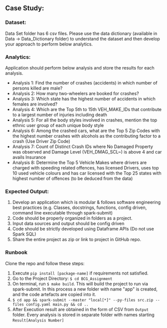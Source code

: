 ## Case Study:
### Dataset:
Data Set folder has 6 csv files. Please use the data dictionary (available in Data -> Data_Dictionary folder) to understand the dataset and then develop your approach to perform below analytics.

### Analytics: 
Application should perform below analysis and store the results for each analysis.
* Analysis 1: Find the number of crashes (accidents) in which number of persons killed are male?
* Analysis 2: How many two-wheelers are booked for crashes? 
* Analysis 3: Which state has the highest number of accidents in which females are involved? 
* Analysis 4: Which are the Top 5th to 15th VEH_MAKE_IDs that contribute to a largest number of injuries including death
* Analysis 5: For all the body styles involved in crashes, mention the top ethnic user group of each unique body style  
* Analysis 6: Among the crashed cars, what are the Top 5 Zip Codes with the highest number crashes with alcohols as the contributing factor to a crash (Use Driver Zip Code)
* Analysis 7: Count of Distinct Crash IDs where No Damaged Property was observed and Damage Level (VEH_DMAG_SCL~) is above 4 and car avails Insurance
* Analysis 8: Determine the Top 5 Vehicle Makes where drivers are charged with speeding related offences, has licensed Drivers, uses top 10 used vehicle colours and has car licensed with the Top 25 states with highest number of offences (to be deduced from the data)

### Expected Output:
1. Develop an application which is modular & follows software engineering best practices (e.g. Classes, docstrings, functions, config driven, command line executable through spark-submit)
2. Code should be properly organized in folders as a project.
3. Input data sources and output should be config driven
4. Code should be strictly developed using Dataframe APIs (Do not use Spark SQL)
5. Share the entire project as zip or link to project in GitHub repo.

### Runbook
Clone the repo and follow these steps:
1. Execute `pip install [package-name]` if requirements not satisfied.
2. Go to the Project Directory: `$ cd BCG_Assignment`
3. On terminal, run `$ make build`. This will build the project to run via spark-submit. In this process a new folder with 
   name "app" is created, and the code artefacts are copied into it.
4. `$ cd app && spark-submit --master "local[*]" --py-files src.zip --files config.yaml main.py && cd ..`
5. After Execution result are obtained in the form of CSV from `Output` folder. Every analysis is stored in separate folder with names starting `Result[Analysis Number]`